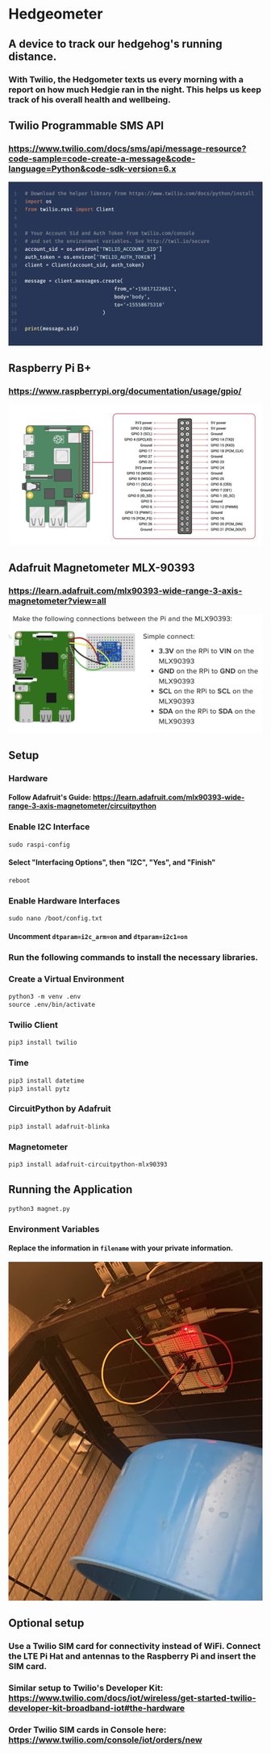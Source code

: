 # Hedgeometer
## A device to track our hedgehog's running distance.
### With Twilio, the Hedgometer texts us every morning with a report on how much Hedgie ran in the night. This helps us keep track of his overall health and wellbeing.

## Twilio Programmable SMS API
### https://www.twilio.com/docs/sms/api/message-resource?code-sample=code-create-a-message&code-language=Python&code-sdk-version=6.x

![Create message with Twilio](https://github.com/mugelstad/hedgeometer/blob/main/readme-content/create-message.jpg?raw=true)

## Raspberry Pi B+
### https://www.raspberrypi.org/documentation/usage/gpio/
![Raspberry Pi B+ Pinout](https://github.com/mugelstad/hedgeometer/blob/main/readme-content/raspberryPi-pinout.jpg?raw=true)


## Adafruit Magnetometer MLX-90393
### https://learn.adafruit.com/mlx90393-wide-range-3-axis-magnetometer?view=all
![Raspberry Pi plus Magnetometer Wiring](https://github.com/mugelstad/hedgeometer/blob/main/readme-content/python-wiring.jpg?raw=true)

## Setup
### Hardware
#### Follow Adafruit's Guide: https://learn.adafruit.com/mlx90393-wide-range-3-axis-magnetometer/circuitpython

### Enable I2C Interface
```
sudo raspi-config
```
#### Select "Interfacing Options", then "I2C", "Yes", and "Finish"
```
reboot
```
### Enable Hardware Interfaces
```
sudo nano /boot/config.txt
```
#### Uncomment ```dtparam=i2c_arm=on``` and ```dtparam=i2c1=on```

### Run the following commands to install the necessary libraries.
### Create a Virtual Environment
```
python3 -m venv .env
source .env/bin/activate
```

### Twilio Client
```
pip3 install twilio
```
### Time
```
pip3 install datetime
pip3 install pytz
```
### CircuitPython by Adafruit
```
pip3 install adafruit-blinka
```
### Magnetometer
```
pip3 install adafruit-circuitpython-mlx90393
```
## Running the Application
```
python3 magnet.py
```
### Environment Variables
#### Replace the information in ```filename``` with your private information.

![Hedgometer Setup](https://github.com/mugelstad/hedgeometer/blob/main/readme-content/setup.jpg?raw=true)

## Optional setup
### Use a Twilio SIM card for connectivity instead of WiFi. Connect the LTE Pi Hat and antennas to the Raspberry Pi and insert the SIM card.
### Similar setup to Twilio's Developer Kit: https://www.twilio.com/docs/iot/wireless/get-started-twilio-developer-kit-broadband-iot#the-hardware
### Order Twilio SIM cards in Console here: https://www.twilio.com/console/iot/orders/new
